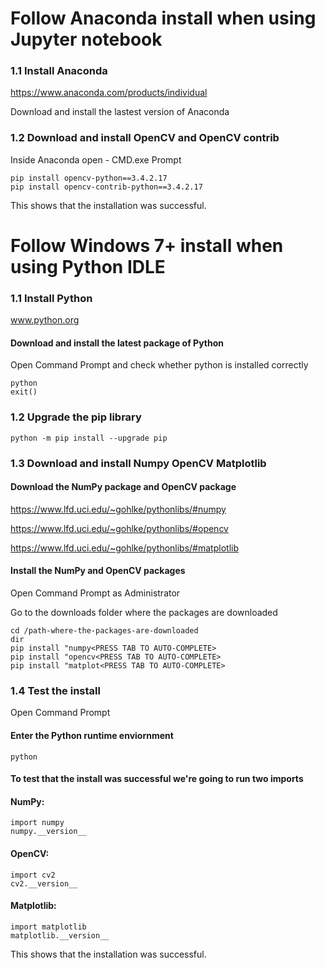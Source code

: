 Follow Anaconda install when using Jupyter notebook 
=======================================================
### 1.1 Install Anaconda

https://www.anaconda.com/products/individual

Download and install the lastest version of Anaconda

### 1.2 Download and install OpenCV and OpenCV contrib
Inside Anaconda open - CMD.exe Prompt

	pip install opencv-python==3.4.2.17
	pip install opencv-contrib-python==3.4.2.17
	
This shows that the installation was successful.


Follow Windows 7+ install when using Python IDLE 
================================================
### 1.1 Install Python

www.python.org

#### Download and install the latest package of Python

Open Command Prompt and check whether python is installed correctly

	python
	exit()
	
### 1.2 Upgrade the pip library
	python -m pip install --upgrade pip
	
### 1.3 Download and install Numpy OpenCV Matplotlib	
#### Download the NumPy package and OpenCV package
https://www.lfd.uci.edu/~gohlke/pythonlibs/#numpy

https://www.lfd.uci.edu/~gohlke/pythonlibs/#opencv

https://www.lfd.uci.edu/~gohlke/pythonlibs/#matplotlib
	
#### Install the NumPy and OpenCV packages
Open Command Prompt as Administrator

Go to the downloads folder where the packages are downloaded

	cd /path-where-the-packages-are-downloaded
	dir
	pip install "numpy<PRESS TAB TO AUTO-COMPLETE>
	pip install "opencv<PRESS TAB TO AUTO-COMPLETE>
	pip install "matplot<PRESS TAB TO AUTO-COMPLETE>
	
### 1.4 Test the install
Open Command Prompt
#### Enter the Python runtime enviornment
	python
#### To test that the install was successful we're going to run two imports
#### NumPy:
	import numpy
	numpy.__version__
#### OpenCV:
	import cv2
	cv2.__version__
#### Matplotlib:
	import matplotlib
	matplotlib.__version__
	
This shows that the installation was successful.



